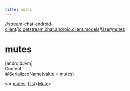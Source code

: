 ```yaml
---
title: mutes
---
```

//[stream-chat-android-client](../../../index.md)/[io.getstream.chat.android.client.models](../index.md)/[User](index.md)/[mutes](mutes.md)



# mutes  
[androidJvm]  
Content  
@SerializedName(value = mutes)  
  
var [mutes](mutes.md): [List](https://kotlinlang.org/api/latest/jvm/stdlib/kotlin.collections/-list/index.html)&lt;[Mute](../Mute/index.md)&gt;  




